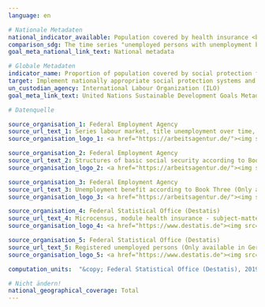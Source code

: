 ```yaml
---
language: en

# Nationale Metadaten
national_indicator_available: Population covered by health insurance <br> Unemployed persons with unemployment benefits
comparison_sdg: The time series "unemployed persons with unemployment benefits" provides additional information and is not compliant with the (sub)-indicators described in the international metadata description of ILO. The time series "population covered by health insurance" provides additional information.
goal_meta_national_link_text: National metadata

# Globale Metadaten
indicator_name: Proportion of population covered by social protection floors/systems, by sex, distinguishing children, unemployed persons, older persons, persons with disabilities, pregnant women, newborns, work-injury victims and the poor and the vulnerable
target: Implement nationally appropriate social protection systems and measures for all, including floors, and by 2030 achieve substantial coverage of the poor and the vulnerable
un_custodian_agency: International Labour Organization (ILO)
goal_meta_link_text: United Nations Sustainable Development Goals Metadata

# Datenquelle

source_organisation_1: Federal Employment Agency
source_url_text_1: Series labour market, title unemployment over time, table 2.6.1 (Only available in German)
source_organisation_logo_1: <a href="https://arbeitsagentur.de/"><img src="https://g205sdgs.github.io/sdg-indicators/public/LogosEn/ba.png" alt="Logo Bundesagentur für Arbeit" /></a>

source_organisation_2: Federal Employment Agency
source_url_text_2: Structures of basic social security according to Book Two (Only available in German)
source_organisation_logo_2: <a href="https://arbeitsagentur.de/"><img src="https://g205sdgs.github.io/sdg-indicators/public/LogosEn/ba.png" alt="Logo Bundesagentur für Arbeit" /></a>

source_organisation_3: Federal Employment Agency
source_url_text_3: Unemployment benefit according to Book Three (Only available in German)
source_organisation_logo_3: <a href="https://arbeitsagentur.de/"><img src="https://g205sdgs.github.io/sdg-indicators/public/LogosEn/ba.png" alt="Logo Bundesagentur für Arbeit" /></a>

source_organisation_4: Federal Statistical Office (Destatis)
source_url_text_4: Microcensus, module health insurance - subject-matter series 13, series 1.1 (Only available in German)
source_organisation_logo_4: <a href="https://www.destatis.de"><img src="https://g205sdgs.github.io/sdg-indicators/public/LogosEn/destatis.png" alt="Logo Destatis" /></a>

source_organisation_5: Federal Statistical Office (Destatis)
source_url_text_5: Registered unemployed persons (Only available in German)
source_organisation_logo_5: <a href="https://www.destatis.de"><img src="https://g205sdgs.github.io/sdg-indicators/public/LogosEn/destatis.png" alt="Logo Destatis" /></a>

computation_units:  "&copy; Federal Statistical Office (Destatis), 2019"

# Nicht ändern!
national_geographical_coverage: Total
---
```


